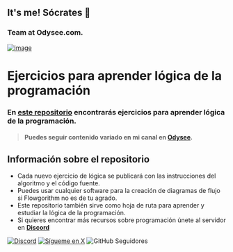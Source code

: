 ## It's me! Sócrates 👋
### Team at Odysee.com.
[![image](https://thumbs.odycdn.com/d1cfa7e5c39ff2b543b3f9c480189117.webp)](https://odysee.com/@socrates:f)

# Ejercicios para aprender lógica de la programación
### En [este repositorio](https://github.com/es-socrates/logica) encontrarás ejercicios para aprender lógica de la programación.
> #### Puedes seguir contenido variado en mi canal en **[Odysee](https://odysee.com/@socrates:f)**.

## Información sobre el repositorio

* Cada nuevo ejercicio de lógica se publicará con las instrucciones del algoritmo y el código fuente.
* Puedes usar cualquier software para la creación de diagramas de flujo si Flowgorithm no es de tu agrado.
* Este repositorio también sirve como hoja de ruta para aprender y estudiar la lógica de la programación.
* Si quieres encontrar más recursos sobre programación únete al servidor en **[Discord](https://discord.gg/tda7eJMAz7)**

[![Discord](https://img.shields.io/discord/729672926432985098?style=social&label=Discord&logo=discord)](https://discord.gg/tda7eJMAz7)
[![Sígueme en X](https://img.shields.io/twitter/follow/es_socrates?style=social)](https://x.com/es_socrates)
![GitHub Seguidores](https://img.shields.io/github/followers/es-socrates?style=social)
